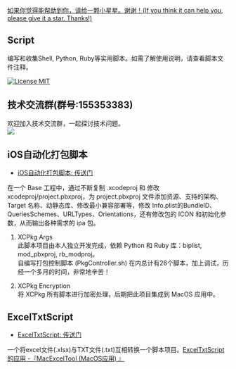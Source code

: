 [如果你觉得能帮助到你，请给一颗小星星。谢谢！(If you think it can help you, please give it a star. Thanks!)](https://github.com/dgynfi/Script)

## Script

编写和收集Shell, Python, Ruby等实用脚本。如需了解使用说明，请查看脚本文件注释。

[![License MIT](https://img.shields.io/badge/license-MIT-green.svg?style=flat)](LICENSE)&nbsp;

## 技术交流群(群号:155353383)

欢迎加入技术交流群，一起探讨技术问题。<br />
![](https://github.com/dgynfi/Script/raw/master/images/qq155353383.jpg)

## iOS自动化打包脚本

- [iOS自动化打包脚本: 传送门](https://github.com/dgynfi/Script/tree/master/iOS自动化打包脚本)

在一个 Base 工程中，通过不断复制 .xcodeproj 和 修改 xcodeproj/project.pbxproj，为 project.pbxproj 文件添加资源、支持的架构、Target 名称、动静态库、修改最小兼容部署等，修改 Info.plist的BundleID、QueriesSchemes、URLTypes、Orientations，还有修改包的 ICON 和初始化参数，从而输出各种需求的 ipa 包。

1. XCPkg Args <br />
此脚本项目由本人独立开发完成，依赖 Python 和 Ruby 库：biplist, mod_pbxproj, rb_modproj。<br />
自编写打包控制脚本 (PkgController.sh) 在内总计有26个脚本，加上调试，历经一个多月的时间，非常地辛苦！

2. XCPkg Encryption <br />
将 XCPkg 所有脚本进行加密处理，后期把此项目集成到 MacOS 应用中。

## ExcelTxtScript

- [ExcelTxtScript: 传送门](https://github.com/dgynfi/Script/tree/master/ExcelTxtScript)

一个将excel文件(.xlsx)与TXT文件(.txt)互相转换一个脚本项目。[ExcelTxtScript的应用 -『MacExcelTool (MacOS应用) 』](https://github.com/dgynfi/MacExcelTool)
